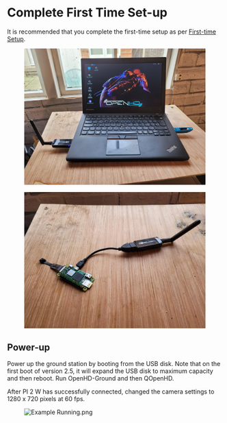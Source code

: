 # Complete First Time Set-up

It is recommended that you complete the first-time setup as per [First-time Setup](/hardware/first-time-setup.md).

<figure>
  <img src="../.gitbook/assets/example-wing-build/Ground Station.jpg" alt="Ground Station.jpg">
  <figcaption></figcaption>
</figure>

<figure>
  <img src="../.gitbook/assets/example-wing-build/Air Station.jpg" alt="Air Station.jpg">
  <figcaption></figcaption>
</figure>

## Power-up

Power up the ground station by booting from the USB disk. Note that on the first boot of version 2.5, it will expand the USB disk to maximum capacity and then reboot.
Run OpenHD-Ground and then QOpenHD.

After PI 2 W has successfully connected, changed the camera settings to 1280 x 720 pixels at 60 fps.

<figure>
  <img src="../.gitbook/assets/example-wing-build/Example Running.png" alt="Example Running.png">
  <figcaption></figcaption>
</figure>
